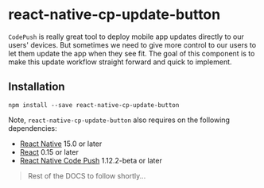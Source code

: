 react-native-cp-update-button
=============================

`CodePush` is really great tool to deploy mobile app updates directly to our users' devices. But sometimes we need to give more control to our users to let them update the app when they see fit. The goal of this component is to make this update workflow straight forward and quick to implement.

## Installation

```
npm install --save react-native-cp-update-button
```

Note, `react-native-cp-update-button` also requires on the following dependencies:
- [React Native](https://facebook.github.io/react-native/) 15.0 or later
- [React](https://facebook.github.io/react/) 0.15 or later
- [React Native Code Push](https://github.com/Microsoft/react-native-code-push) 1.12.2-beta or later

> Rest of the DOCS to follow shortly...
